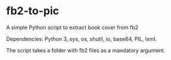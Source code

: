 # fb2-to-pic
A simple Python script to extract book cover from fb2

Dependencies: Python 3, sys, os, shutil, io, base64, PIL, lxml.

The script takes a folder with fb2 files as a mandatory argument.
